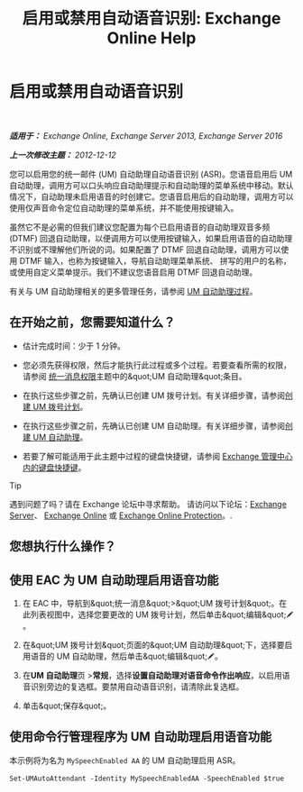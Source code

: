 ﻿---
title: '启用或禁用自动语音识别: Exchange Online Help'
TOCTitle: 启用或禁用自动语音识别
ms:assetid: 92b3b679-b503-4068-8e88-25ec0f4537ab
ms:mtpsurl: https://technet.microsoft.com/zh-cn/library/Bb232128(v=EXCHG.150)
ms:contentKeyID: 52061388
ms.date: 05/23/2018
mtps_version: v=EXCHG.150
ms.translationtype: MT
---

# 启用或禁用自动语音识别

 

_**适用于：** Exchange Online, Exchange Server 2013, Exchange Server 2016_

_**上一次修改主题：** 2012-12-12_

您可以启用您的统一邮件 (UM) 自动助理自动语音识别 (ASR)。您语音启用后 UM 自动助理，调用方可以口头响应自动助理提示和自动助理的菜单系统中移动。默认情况下，自动助理未启用语音的时创建它。您语音启用后的自动助理，调用方可以使用仅声音命令定位自动助理的菜单系统，并不能使用按键输入。

虽然它不是必需的但我们建议您配置为每个已启用语音的自动助理双音多频 (DTMF) 回退自动助理，以便调用方可以使用按键输入，如果启用语音的自动助理不识别或不理解他们所说的词。如果配置了 DTMF 回退自动助理，调用方可以使用 DTMF 输入，也称为按键输入，导航自动助理菜单系统、 拼写的用户的名称，或使用自定义菜单提示。我们不建议您语音启用 DTMF 回退自动助理。

有关与 UM 自动助理相关的更多管理任务，请参阅 [UM 自动助理过程](um-auto-attendant-procedures-exchange-2013-help.md)。

## 在开始之前，您需要知道什么？

  - 估计完成时间：少于 1 分钟。

  - 您必须先获得权限，然后才能执行此过程或多个过程。若要查看所需的权限，请参阅 [统一消息权限](unified-messaging-permissions-exchange-2013-help.md)主题中的\&quot;UM 自动助理\&quot;条目。

  - 在执行这些步骤之前，先确认已创建 UM 拨号计划。有关详细步骤，请参阅[创建 UM 拨号计划](create-a-um-dial-plan-exchange-2013-help.md)。

  - 在执行这些步骤之前，先确认已创建 UM 自动助理。有关详细步骤，请参阅[创建 UM 自动助理](create-a-um-auto-attendant-exchange-2013-help.md)。

  - 若要了解可能适用于此主题中过程的键盘快捷键，请参阅 [Exchange 管理中心内的键盘快捷键](keyboard-shortcuts-in-the-exchange-admin-center-exchange-online-protection-help.md)。

> [!TIP]  
> 遇到问题了吗？请在 Exchange 论坛中寻求帮助。 请访问以下论坛：<a href="https://go.microsoft.com/fwlink/p/?linkid=60612">Exchange Server</a>、 <a href="https://go.microsoft.com/fwlink/p/?linkid=267542">Exchange Online</a> 或 <a href="https://go.microsoft.com/fwlink/p/?linkid=285351">Exchange Online Protection</a>。.


## 您想执行什么操作？

## 使用 EAC 为 UM 自动助理启用语音功能

1.  在 EAC 中，导航到\&quot;统一消息\&quot;\>\&quot;UM 拨号计划\&quot;。在此列表视图中，选择您要更改的 UM 拨号计划，然后单击\&quot;编辑\&quot;![编辑图标](images/Bb124582.6f53ccb2-1f13-4c02-bea0-30690e6ea71d(EXCHG.150).gif "编辑图标")。

2.  在\&quot;UM 拨号计划\&quot;页面的\&quot;UM 自动助理\&quot;下，选择要启用语音的 UM 自动助理，然后单击\&quot;编辑\&quot;![编辑图标](images/Bb124582.6f53ccb2-1f13-4c02-bea0-30690e6ea71d(EXCHG.150).gif "编辑图标")。

3.  在**UM 自动助理**页 \>**常规**，选择**设置自动助理对语音命令作出响应**，以启用语音识别旁边的复选框。要禁用自动语音识别，请清除此复选框。

4.  单击\&quot;保存\&quot;。

## 使用命令行管理程序为 UM 自动助理启用语音功能

本示例将为名为 `MySpeechEnabled AA` 的 UM 自动助理启用 ASR。

    Set-UMAutoAttendant -Identity MySpeechEnabledAA -SpeechEnabled $true

